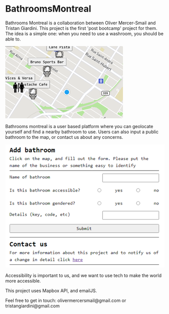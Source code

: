 # BathroomsMontreal
<p>
Bathrooms Montreal is a collaboration between Oliver Mercer-Smail and Tristan Giardini. This project is the first 'post bootcamp' project for them. The idea is a simple one: when you need to use a washroom, you should be able to.</p>
<img src="./client/src/assets/bathrooms1.png" />
<p>Bathrooms montreal is a user based platform where you can geolocate yourself and find a nearby bathroom to use. Users can also input a public bathroom to the map, or contact us about any concerns.</p>

<img src="./client/src/assets/bathrooms2.png" />
<p>Accessibility is important to us, and we want to use tech to make the world more accessible.</p>



<p>This project uses Mapbox API, and emailJS.</p>

<p>
Feel free to get in touch: olivermercersmail@gmail.com or tristangiardini@gmail.com</p>